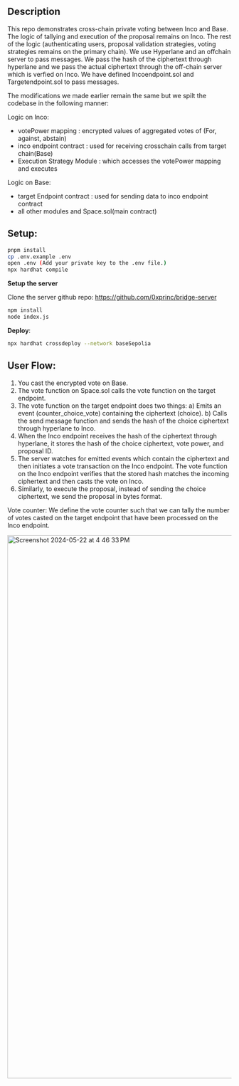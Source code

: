 ## Description
This repo demonstrates cross-chain private voting between Inco and Base. The logic of tallying and execution of the proposal remains on Inco. The rest of the logic (authenticating users, proposal validation strategies, voting strategies remains on the primary chain). We use Hyperlane and an offchain server to pass messages. We pass the hash of the ciphertext through hyperlane and we pass the actual ciphertext through the off-chain server which is verfied on Inco. We have defined Incoendpoint.sol and Targetendpoint.sol to pass messages. 

The modifications we made earlier remain the same but we spilt the codebase in the following manner:

Logic on Inco:
- votePower mapping : encrypted values of aggregated votes of (For, against, abstain)
- inco endpoint contract : used for receiving crosschain calls from target chain(Base)
- Execution Strategy Module : which accesses the votePower mapping and executes

Logic on Base: 
- target Endpoint contract : used for sending data to inco endpoint contract
- all other modules and Space.sol(main contract)

  
## Setup: 

```sh
pnpm install 
cp .env.example .env 
open .env (Add your private key to the .env file.)
npx hardhat compile 
```

**Setup the server** 

Clone the server github repo: 
https://github.com/0xprinc/bridge-server 

```sh 
npm install  
node index.js 
``` 

**Deploy**: 

```sh
npx hardhat crossdeploy --network baseSepolia
```


## User Flow:

1) You cast the encrypted vote on Base.
2) The vote function on Space.sol calls the vote function on the target endpoint.
3) The vote function on the target endpoint does two things:
  a) Emits an event (counter_choice_vote) containing the ciphertext (choice).
  b) Calls the send message function and sends the hash of the choice ciphertext through hyperlane to Inco.
4) When the Inco endpoint receives the hash of the ciphertext through hyperlane, it stores the hash of the choice ciphertext, vote power, and proposal ID.
5) The server watches for emitted events which contain the ciphertext and then initiates a vote transaction on the Inco endpoint. The vote function on the Inco endpoint verifies that the stored hash matches the incoming ciphertext and then casts the vote on Inco.
6) Similarly, to execute the proposal, instead of sending the choice ciphertext, we send the proposal in bytes format.

Vote counter: We define the vote counter such that we can tally the number of votes casted on the target endpoint that have been processed on the Inco endpoint.

<img width="1221" alt="Screenshot 2024-05-22 at 4 46 33 PM" src="https://github.com/0xprinc/snapshotX/assets/32016969/63ce344d-f033-4616-ac74-b6249a640482">


 

